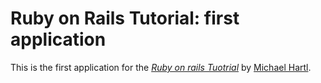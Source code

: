 # Ruby on Rails Tutorial: first application

This is the first application for the
[*Ruby on rails Tuotrial*](http://railstutorial.org/)
by [Michael Hartl](http://michaelhartl.com).